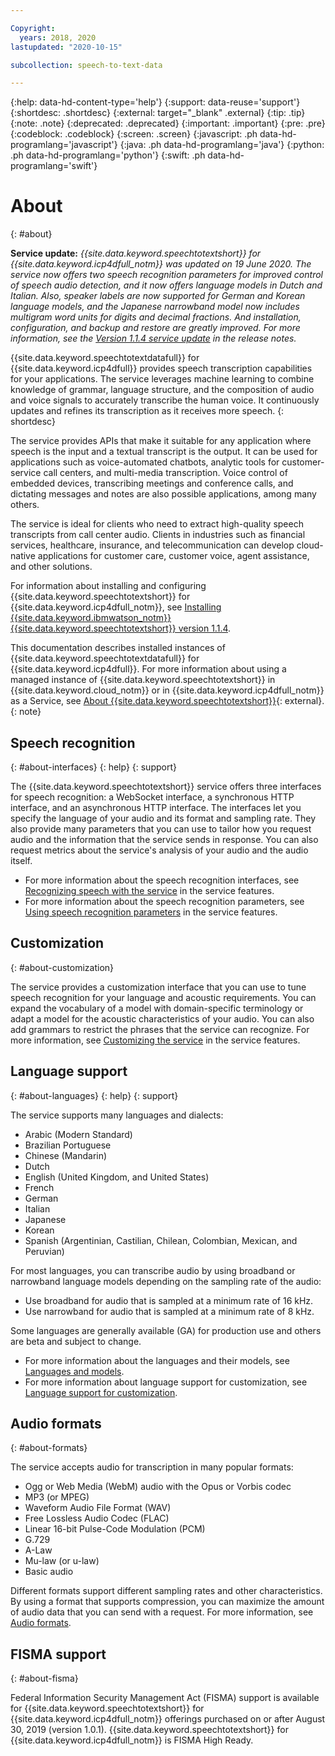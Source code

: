 ```yaml
---

Copyright:
  years: 2018, 2020
lastupdated: "2020-10-15"

subcollection: speech-to-text-data

---
```


{:help: data-hd-content-type='help'}
{:support: data-reuse='support'}
{:shortdesc: .shortdesc}
{:external: target="_blank" .external}
{:tip: .tip}
{:note: .note}
{:deprecated: .deprecated}
{:important: .important}
{:pre: .pre}
{:codeblock: .codeblock}
{:screen: .screen}
{:javascript: .ph data-hd-programlang='javascript'}
{:java: .ph data-hd-programlang='java'}
{:python: .ph data-hd-programlang='python'}
{:swift: .ph data-hd-programlang='swift'}

# About
{: #about}

**Service update:** *{{site.data.keyword.speechtotextshort}} for {{site.data.keyword.icp4dfull_notm}} was updated on 19 June 2020. The service now offers two speech recognition parameters for improved control of speech audio detection, and it now offers language models in Dutch and Italian. Also, speaker labels are now supported for German and Korean language models, and the Japanese narrowband model now includes multigram word units for digits and decimal fractions. And installation, configuration, and backup and restore are greatly improved. For more information, see the [Version 1.1.4 service update](/docs/speech-to-text-data?topic=speech-to-text-data-release-notes#v114) in the release notes.*

{{site.data.keyword.speechtotextdatafull}} for {{site.data.keyword.icp4dfull}} provides speech transcription capabilities for your applications. The service leverages machine learning to combine knowledge of grammar, language structure, and the composition of audio and voice signals to accurately transcribe the human voice. It continuously updates and refines its transcription as it receives more speech.
{: shortdesc}

The service provides APIs that make it suitable for any application where speech is the input and a textual transcript is the output. It can be used for applications such as voice-automated chatbots, analytic tools for customer-service call centers, and multi-media transcription. Voice control of embedded devices, transcribing meetings and conference calls, and dictating messages and notes are also possible applications, among many others.

The service is ideal for clients who need to extract high-quality speech transcripts from call center audio. Clients in industries such as financial services, healthcare, insurance, and telecommunication can develop cloud-native applications for customer care, customer voice, agent assistance, and other solutions.

For information about installing and configuring {{site.data.keyword.speechtotextshort}} for {{site.data.keyword.icp4dfull_notm}}, see [Installing {{site.data.keyword.ibmwatson_notm}} {{site.data.keyword.speechtotextshort}} version 1.1.4](/docs/speech-to-text-data?topic=speech-to-text-data-speech-install).

This documentation describes installed instances of {{site.data.keyword.speechtotextdatafull}} for {{site.data.keyword.icp4dfull}}. For more information about using a managed instance of {{site.data.keyword.speechtotextshort}} in {{site.data.keyword.cloud_notm}} or in {{site.data.keyword.icp4dfull_notm}} as a Service, see [About {{site.data.keyword.speechtotextshort}}](https://{DomainName}/docs/speech-to-text?topic=speech-to-text-about#about){: external}.
{: note}

## Speech recognition
{: #about-interfaces}
{: help}
{: support}

The {{site.data.keyword.speechtotextshort}} service offers three interfaces for speech recognition: a WebSocket interface, a synchronous HTTP interface, and an asynchronous HTTP interface. The interfaces let you specify the language of your audio and its format and sampling rate. They also provide many parameters that you can use to tailor how you request audio and the information that the service sends in response. You can also request metrics about the service's analysis of your audio and the audio itself.

-   For more information about the speech recognition interfaces, see [Recognizing speech with the service](/docs/speech-to-text-data?topic=speech-to-text-data-service-features#features-recognition) in the service features.
-   For more information about the speech recognition parameters, see [Using speech recognition parameters](/docs/speech-to-text-data?topic=speech-to-text-data-service-features#features-parameters) in the service features.

## Customization
{: #about-customization}

The service provides a customization interface that you can use to tune speech recognition for your language and acoustic requirements. You can expand the vocabulary of a model with domain-specific terminology or adapt a model for the acoustic characteristics of your audio. You can also add grammars to restrict the phrases that the service can recognize. For more information, see [Customizing the service](/docs/speech-to-text-data?topic=speech-to-text-data-service-features#features-customization) in the service features.

## Language support
{: #about-languages}
{: help}
{: support}

The service supports many languages and dialects:

-   Arabic (Modern Standard)
-   Brazilian Portuguese
-   Chinese (Mandarin)
-   Dutch
-   English (United Kingdom, and United States)
-   French
-   German
-   Italian
-   Japanese
-   Korean
-   Spanish (Argentinian, Castilian, Chilean, Colombian, Mexican, and Peruvian)

For most languages, you can transcribe audio by using broadband or narrowband language models depending on the sampling rate of the audio:

-   Use broadband for audio that is sampled at a minimum rate of 16 kHz.
-   Use narrowband for audio that is sampled at a minimum rate of 8 kHz.

Some languages are generally available (GA) for production use and others are beta and subject to change.

-   For more information about the languages and their models, see [Languages and models](/docs/speech-to-text-data?topic=speech-to-text-data-models).
-   For more information about language support for customization, see [Language support for customization](/docs/speech-to-text-data?topic=speech-to-text-data-customization#languageSupport).

## Audio formats
{: #about-formats}

The service accepts audio for transcription in many popular formats:

-   Ogg or Web Media (WebM) audio with the Opus or Vorbis codec
-   MP3 (or MPEG)
-   Waveform Audio File Format (WAV)
-   Free Lossless Audio Codec (FLAC)
-   Linear 16-bit Pulse-Code Modulation (PCM)
-   G.729
-   A-Law
-   Mu-law (or u-law)
-   Basic audio

Different formats support different sampling rates and other characteristics. By using a format that supports compression, you can maximize the amount of audio data that you can send with a request. For more information, see [Audio formats](/docs/speech-to-text-data?topic=speech-to-text-data-audio-formats).

## FISMA support
{: #about-fisma}

Federal Information Security Management Act (FISMA) support is available for {{site.data.keyword.speechtotextshort}} for {{site.data.keyword.icp4dfull_notm}} offerings purchased on or after August 30, 2019 (version 1.0.1). {{site.data.keyword.speechtotextshort}} for {{site.data.keyword.icp4dfull_notm}} is FISMA High Ready.
